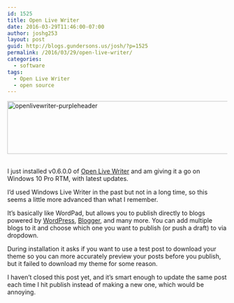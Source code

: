 ```yaml
---
id: 1525
title: Open Live Writer
date: 2016-03-29T11:46:00-07:00
author: joshg253
layout: post
guid: http://blogs.gundersons.us/josh/?p=1525
permalink: /2016/03/29/open-live-writer/
categories:
  - software
tags:
  - Open Live Writer
  - open source
---
```

<a href="http://blogs.gundersons.us/josh/wp-content/uploads/sites/2/2016/03/openlivewriter-purpleheader.png"><img title="openlivewriter-purpleheader" style="border-left-width: 0px; border-right-width: 0px; background-image: none; border-bottom-width: 0px; padding-top: 0px; padding-left: 0px; display: inline; padding-right: 0px; border-top-width: 0px" border="0" alt="openlivewriter-purpleheader" src="http://blogs.gundersons.us/josh/wp-content/uploads/sites/2/2016/03/openlivewriter-purpleheader_thumb.png" width="612" height="121"></a>&nbsp; <p>I just installed v0.6.0.0 of <a href="http://openlivewriter.org/">Open Live Writer</a> and am giving it a go on Windows 10 Pro RTM, with latest updates.</p> <p>I’d used Windows Live Writer in the past but not in a long time, so this seems a little more advanced than what I remember.</p> <p>It’s basically like WordPad, but allows you to publish directly to blogs powered by <a href="https://wordpress.com/">WordPress</a>, <a href="https://www.blogger.com">Blogger</a>, and many more. You can add multiple blogs to it and choose which one you want to publish (or push a draft) to via dropdown.</p> <p>During installation it asks if you want to use a test post to download your theme so you can more accurately preview your posts before you publish, but it failed to download my theme for some reason.</p> <p>I haven’t closed this post yet, and it’s smart enough to update the same post each time I hit publish instead of making a new one, which would be annoying.</p>